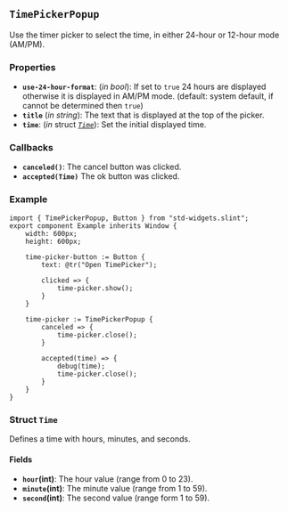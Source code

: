 <!-- Copyright © SixtyFPS GmbH <info@slint.dev> ; SPDX-License-Identifier: MIT -->

## `TimePickerPopup`

Use the timer picker to select the time, in either 24-hour or 12-hour mode (AM/PM). 

### Properties

-   **`use-24-hour-format`**: (_in_ _bool_): If set to `true` 24 hours are displayed otherwise it is displayed in AM/PM mode. (default: system default, if cannot be determined then `true`) 
-   **`title`** (_in_ _string_): The text that is displayed at the top of the picker.
-   **`time`**: (_in_ struct _[`Time`](#struct-time)_): Set the initial displayed time.

### Callbacks

-   **`canceled()`**: The cancel button was clicked.
-   **`accepted(Time)`** The ok button was clicked.

### Example

```{codemirror} slint
import { TimePickerPopup, Button } from "std-widgets.slint";
export component Example inherits Window {
    width: 600px;
    height: 600px;

    time-picker-button := Button {
        text: @tr("Open TimePicker");

        clicked => {
            time-picker.show();
        }
    }

    time-picker := TimePickerPopup {
        canceled => {
            time-picker.close();
        }

        accepted(time) => {
            debug(time);
            time-picker.close();
        }
    }
}
```

### Struct `Time`

Defines a time with hours, minutes, and seconds.

#### Fields

-   **`hour`(int)**: The hour value (range from 0 to 23).
-   **`minute`(int)**: The minute value (range from 1 to 59).
-   **`second`(int)**: The second value (range form 1 to 59).
